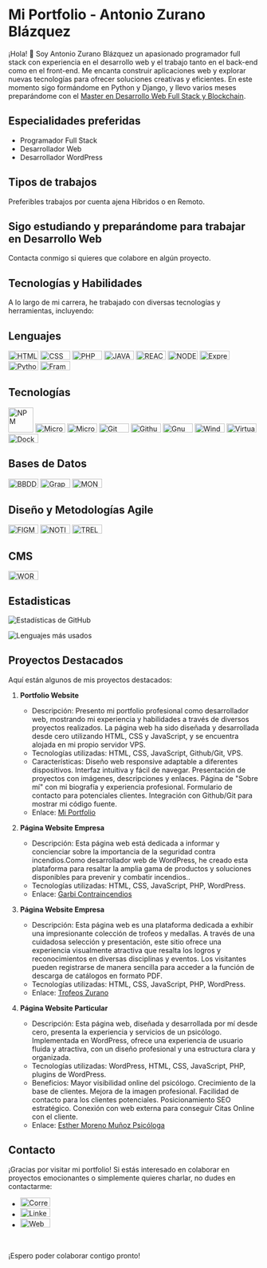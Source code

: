 # Mi Portfolio - Antonio Zurano Blázquez

¡Hola! 👋 Soy Antonio Zurano Blázquez un apasionado programador full stack con experiencia en el desarrollo web y el trabajo tanto en el back-end como en el front-end. Me encanta construir aplicaciones web y explorar nuevas tecnologías para ofrecer soluciones creativas y eficientes. En este momento sigo formándome en Python y Django, y llevo varios meses preparándome con el [Master en Desarrollo Web Full Stack y Blockchain](https://www.conquerblocks.com/master-desarrollo-web-full-stack).

## Especialidades preferidas

- Programador Full Stack
- Desarrollador Web
- Desarrollador WordPress

## Tipos de trabajos

Preferibles trabajos por cuenta ajena Híbridos o en Remoto.

## Sigo estudiando y preparándome para trabajar en Desarrollo Web

Contacta conmigo si quieres que colabore en algún proyecto.

## Tecnologías y Habilidades

A lo largo de mi carrera, he trabajado con diversas tecnologías y herramientas, incluyendo:

 ## Lenguajes
   <p> <img src="https://img.shields.io/badge/HTML5-E34F26?style=for-the-badge&logo=html5&logoColor=white" alt="HTML5" width=60px height=18px>
      <img src="https://img.shields.io/badge/CSS3-1572B6?style=for-the-badge&logo=css3&logoColor=white" alt="CSS" width=60px height=18px>
      <img src="https://img.shields.io/badge/PHP-777BB4?style=for-the-badge&logo=php&logoColor=white" alt= "PHP" width=60px height=18px> 
      <img src="https://img.shields.io/badge/JavaScript-323330?style=for-the-badge&logo=javascript&logoColor=F7DF1E" alt="JAVASCRIPT" width=60px height=18px>
      <img src="https://img.shields.io/badge/React-20232A?style=for-the-badge&logo=react&logoColor=61DAF" alt="REACTjs" width=60px height=18px>
      <img src="https://img.shields.io/badge/Node%20js-339933?style=for-the-badge&logo=nodedotjs&logoColor=white" alt="NODEjs" width=60px height=18px>
      <img src="https://img.shields.io/badge/Express%20js-000000?style=for-the-badge&logo=express&logoColor=white" alt="Express JS" width=60px height=18px>
      <img src="https://img.shields.io/badge/Python-FFD43B?style=for-the-badge&logo=python&logoColor=blue" alt="Python" width=60px height=18px>
      <img src="https://img.shields.io/badge/Django-092E20?style=for-the-badge&logo=django&logoColor=green" alt="Framework DJANGO" width=60px height=18px>
   </p>
      
 ## Tecnologías    
  <p>
     <img src="https://img.shields.io/badge/npm-CB3837?style=for-the-badge&logo=npm&logoColor=white" alt="NPM" width=50px>
     <img src="https://img.shields.io/badge/microsoft%20azure-0089D6?style=for-the-badge&logo=microsoft-azure&logoColor=white" alt="Microsoft Azure" width=60px height=18px>
     <img src="https://img.shields.io/badge/Microsoft_Office-D83B01?style=for-the-badge&logo=microsoft-office&logoColor=white" alt="Microsoft Offfice365" width=60px      height=18px>
     <img src="https://img.shields.io/badge/GIT-E44C30?style=for-the-badge&logo=git&logoColor=white" alt="Git" width=60px height=18px>
     <img src="https://img.shields.io/badge/GitHub-100000?style=for-the-badge&logo=github&logoColor=white" alt="Github" width=60px height=18px> 
     <img src="https://img.shields.io/badge/GNU%20Bash-4EAA25?style=for-the-badge&logo=GNU%20Bash&logoColor=white" alt=Gnu bash" width=60px height=18px>
     <img src="https://img.shields.io/badge/windows%20terminal-4D4D4D?style=for-the-badge&logo=windows%20terminal&logoColor=white" alt="Windows Terminal" width=60px height=18px>
     <img src="https://img.shields.io/badge/VirtualBox-21416b?style=for-the-badge&logo=VirtualBox&logoColor=white" alt="VirtualBox" width=60px height=18px>
     <img src="https://img.shields.io/badge/Docker-2CA5E0?style=for-the-badge&logo=docker&logoColor=white" alt="Docker" width=60px height=18px> 
  </p>    
      
 ## Bases de Datos  
 <p>      
     <img src="https://img.shields.io/badge/MySQL-005C84?style=for-the-badge&logo=mysql&logoColor=white" alt="BBDD MYSQL" width=60px height=18px>
     <img src="https://img.shields.io/badge/GraphQl-E10098?style=for-the-badge&logo=graphql&logoColor=white" alt="GraphQL" width=60px height=18px>
     <img src="https://img.shields.io/badge/MongoDB-4EA94B?style=for-the-badge&logo=mongodb&logoColor=white" alt="MONGODB" width=60px height=18px>
 </p> 
      
 ## Diseño y Metodologías Agile    
 <p>
   <img src="https://img.shields.io/badge/Figma-F24E1E?style=for-the-badge&logo=figma&logoColor=white" alt="FIGMA" width=60px height=18px>
   <img src="https://img.shields.io/badge/Notion-000000?style=for-the-badge&logo=notion&logoColor=white" alt="NOTION" width=60px height=18px>
   <img src="https://img.shields.io/badge/Trello-0052CC?style=for-the-badge&logo=trello&logoColor=white" alt="TRELLO" width=60px height=18px>
 </p>
      
 ## CMS
 <p>      
    <img src="https://img.shields.io/badge/Wordpress-21759B?style=for-the-badge&logo=wordpress&logoColor=white" alt="WORDPRESS" width=60px height=18px>
 </p>
 
## Estadisticas
![Estadísticas de GitHub](https://github-readme-stats.vercel.app/api?username=AntonioZurano&show_icons=true&theme=transparent)

![Lenguajes más usados](https://github-readme-stats.vercel.app/api/top-langs/?username=AntonioZurano&layout=compact&theme=transparent)


## Proyectos Destacados
Aquí están algunos de mis proyectos destacados:

1. **Portfolio Website**
   - Descripción: Presento mi portfolio profesional como desarrollador web, mostrando mi experiencia y habilidades a través de diversos proyectos realizados. La página web ha sido diseñada y desarrollada desde cero utilizando HTML, CSS y JavaScript, y se encuentra alojada en mi propio servidor VPS.
   - Tecnologías utilizadas: HTML, CSS, JavaScript, Github/Git, VPS.
   - Características: Diseño web responsive adaptable a diferentes dispositivos. Interfaz intuitiva y fácil de navegar. Presentación de proyectos con imágenes, descripciones y enlaces. Página de "Sobre mí" con mi biografía y experiencia profesional. Formulario de contacto para potenciales clientes. Integración con Github/Git para mostrar mi código fuente.
   - Enlace: [Mi Portfolio](https://dev.antoniozurano.com)
 
2. **Página Website Empresa**
   - Descripción: Esta página web está dedicada a informar y concienciar sobre la importancia de la seguridad contra incendios.Como desarrollador
        web de WordPress, he creado esta plataforma para resaltar la amplia gama de productos
        y soluciones disponibles para prevenir y combatir incendios..
   - Tecnologías utilizadas: HTML, CSS, JavaScript, PHP, WordPress.
   - Enlace: [Garbi Contraincendios](https://www.garbicontraincendios.es)

3. **Página Website Empresa**
   - Descripción: Esta página web es una plataforma dedicada a exhibir una impresionante colección de trofeos y medallas. A través de una cuidadosa selección y presentación,         este sitio ofrece una experiencia visualmente atractiva que resalta los logros y reconocimientos en diversas disciplinas y eventos. Los visitantes pueden registrarse          de manera sencilla para acceder a la función de descarga de catálogos en formato PDF.
   - Tecnologías utilizadas: HTML, CSS, JavaScript, PHP, WordPress.
   - Enlace: [Trofeos Zurano](https://www.trofeoszurano.com)

4. **Página Website Particular**
   - Descripción: Esta página web, diseñada y desarrollada por mí desde cero, presenta la experiencia y servicios de un psicólogo. Implementada en WordPress, ofrece una experiencia de usuario fluida y atractiva, con un diseño profesional y una estructura clara y organizada.
   - Tecnologías utilizadas: WordPress, HTML, CSS, JavaScript, PHP, plugins de WordPress.
   - Beneficios: Mayor visibilidad online del psicólogo. Crecimiento de la base de clientes. Mejora de la imagen profesional. Facilidad de contacto para los clientes potenciales. Posicionamiento SEO estratégico. Conexión con web externa para conseguir Citas Online con el cliente.
   - Enlace: [Esther Moreno Muñoz Psicóloga](https://www.esthermorenopsicologia.com)
     
## Contacto

¡Gracias por visitar mi portfolio! Si estás interesado en colaborar en proyectos emocionantes o simplemente quieres charlar, no dudes en contactarme:

- <a href="mailto:info@antoniozurano.com"><img src="https://img.shields.io/badge/Gmail-D14836?style=for-the-badge&logo=gmail&logoColor=white" alt="Correo Electronico" width=60 height=18> </a>
- <a href="https://www.linkedin.com/in/antoniozurano/"><img src="https://img.shields.io/badge/LinkedIn-0077B5?style=for-the-badge&logo=linkedin&logoColor=white" alt="Linkedin" width=60 height=18>  </a>
- <a href="https://www.antoniozurano.com"><img src="https://img.shields.io/badge/Portfolio-255E63?style=for-the-badge&logo=About.me&logoColor=white" alt="Web Portfolio Personal" width=60 height=18>  </a>
<br>

¡Espero poder colaborar contigo pronto!

